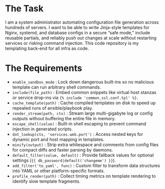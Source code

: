 # The Task

I am a system administrator automating configuration file generation across hundreds of servers. I want to be able to write Jinja-style templates for Nginx, systemd, and database configs in a secure “safe mode,” include reusable partials, and reliably push out changes at scale without restarting services or risking command injection. This code repository is my templating back-end for all infra as code.

# The Requirements

* `enable_sandbox_mode` : Lock down dangerous built-ins so no malicious template can run arbitrary shell commands.  
* `include(file_path)` : Embed common snippets like virtual host stanzas or service drop-ins via `{% include 'common_ssl.conf.tpl' %}`.  
* `cache_template(path)` : Cache compiled templates on disk to speed up repeated runs of ansible/playbook play.  
* `render_stream(path, ctx)` : Stream large multi-gigabyte log or config outputs without buffering the entire file in memory.  
* `escape_shell(value)` : Built-in shell escaping to prevent command injection in generated scripts.  
* `dot_lookup(ctx, 'services.web.port')` : Access nested keys for dynamic port and host mapping in templates.  
* `minify(output)` : Strip extra whitespace and comments from config files for compact diffs and faster parsing by daemons.  
* `default_filter(value, default)` : Provide fallback values for optional settings (`{{ db_password|default('changeme') }}`).  
* `add_filter('to_yaml', func)` : Custom filter to transform data structures into YAML or other platform-specific formats.  
* `profile_render(path)` : Collect timing metrics on template rendering to identify slow template fragments.  
